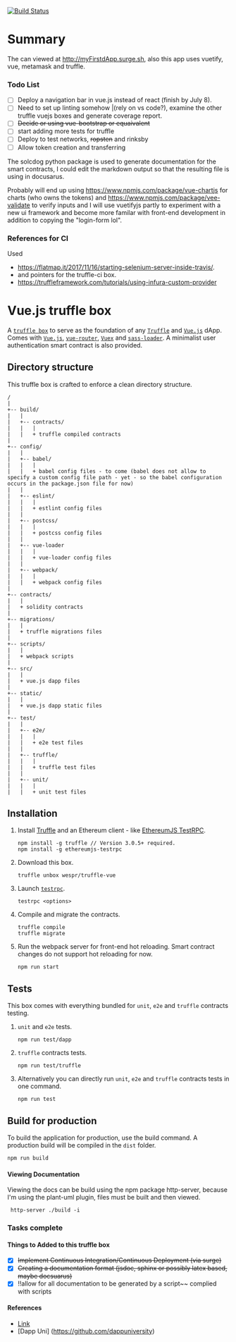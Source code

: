 [![Build Status](https://travis-ci.org/FriendlyUser/Vue-Dapp.svg?branch=master)](https://travis-ci.org/FriendlyUser/Vue-Dapp)
# Summary

The can viewed at http://myFirstdApp.surge.sh, also this app uses vuetify, vue, metamask and truffle.

### Todo List
- [ ] Deploy a navigation bar in vue.js instead of react (finish by July 8).
- [ ] Need to set up linting somehow |(rely on vs code?), examine the other truffle vuejs boxes and generate coverage report.
- [ ] ~~Decide or using vue-bootstrap or equaivalent~~
- [ ] start adding more tests for truffle 
- [ ] Deploy to test networks, ~~ropsten~~ and rinksby
- [ ] Allow token creation and transferring 

The solcdog python package is used to generate documentation for the smart contracts, I could edit the markdown output so that the resulting file is using in docusarus.

Probably will end up using https://www.npmjs.com/package/vue-chartjs for charts (who owns the tokens) and 
https://www.npmjs.com/package/vee-validate to verify inputs and I will use vuetifyjs partly to experiment with a new ui framework and become more familar with front-end development in addition to copying the "login-form lol".


### References for CI

Used 
- https://flatmap.it/2017/11/16/starting-selenium-server-inside-travis/.
- and pointers for the truffle-ci box.
- https://truffleframework.com/tutorials/using-infura-custom-provider
# Vue.js truffle box

A [`truffle box`](http://truffleframework.com/boxes/) to serve as the foundation of any [`Truffle`](http://truffleframework.com) and [`Vue.js`](https://vuejs.org/) dApp. Comes with [`Vue.js`](https://vuejs.org/), [`vue-router`](https://router.vuejs.org/en/), [`Vuex`](https://vuex.vuejs.org/en/intro.html) and [`sass-loader`](https://github.com/webpack-contrib/sass-loader). A minimalist user authentication smart contract is also provided.

## Directory structure

This truffle box is crafted to enforce a clean directory structure.

```
/
|
+-- build/
|   |
|   +-- contracts/
|   |   |
|   |   + truffle compiled contracts
|
+-- config/
|   |
|   +-- babel/
|   |   |
|   |   + babel config files - to come (babel does not allow to specify a custom config file path - yet - so the babel configuration occurs in the package.json file for now)
|   |
|   +-- eslint/
|   |   |
|   |   + estlint config files
|   |
|   +-- postcss/
|   |   |
|   |   + postcss config files
|   |
|   +-- vue-loader
|   |   |
|   |   + vue-loader config files
|   |   
|   +-- webpack/
|   |   |
|   |   + webpack config files
|   
+-- contracts/
|   | 
|   + solidity contracts
|
+-- migrations/
|   |
|   + truffle migrations files
|
+-- scripts/
|   |
|   + webpack scripts
|
+-- src/
|   |
|   + vue.js dapp files
|
+-- static/
|   |
|   + vue.js dapp static files
|
+-- test/
|   |
|   +-- e2e/
|   |   |
|   |   + e2e test files
|   |
|   +-- truffle/
|   |   |
|   |   + truffle test files
|   |
|   +-- unit/
|   |   |
|   |   + unit test files
```

## Installation

1. Install [Truffle](http://truffleframework.com) and an Ethereum client - like [EthereumJS TestRPC](https://github.com/ethereumjs/testrpc).
	```
	npm install -g truffle // Version 3.0.5+ required.
	npm install -g ethereumjs-testrpc
	```

2. Download this box.
	```
	truffle unbox wespr/truffle-vue
	```
3. Launch [`testrpc`](https://github.com/ethereumjs/testrpc).
	```
	testrpc <options>
	```

4. Compile and migrate the contracts.
	```
	truffle compile
	truffle migrate
	```

4. Run the webpack server for front-end hot reloading. Smart contract changes do not support hot reloading for now.
	```
	npm run start
	```
    
## Tests
This box comes with everything bundled for `unit`, `e2e` and `truffle` contracts testing.

1. `unit` and `e2e` tests.
	```
	npm run test/dapp
	```

2. `truffle` contracts tests.
	```
	npm run test/truffle
	```

3. Alternatively you can directly run `unit`, `e2e` and `truffle` contracts tests in one command.
	```
	npm run test
	```

## Build for production
To build the application for production, use the build command. A production build will be compiled in the `dist` folder.
```javascript
npm run build
```


#### Viewing Documentation

Viewing the docs can be build using the npm package http-server, because I'm using the plant-uml plugin, files must be built and then viewed.

` http-server ./build -i`
### Tasks complete 

#### Things to Added to this truffle box

- [x] ~~Implement Continuous Integration/Continuous Deployment (via surge)~~
- [x] ~~Creating a documentation format (jsdoc, sphinx or possibly latex based, maybe docsuarus)~~
- [x] !!allow for all documentation to be generated by a script~~ complied with scripts

#### References
* [Link](https://itnext.io/create-your-first-ethereum-dapp-with-web3-and-vue-js-part-2-52248a74d58a)
* [Dapp Uni] (https://github.com/dappuniversity)